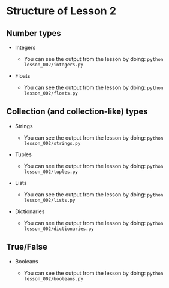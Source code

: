# Structure of Lesson 2

## Number types

- Integers

  - You can see the output from the lesson by doing:
   `python lesson_002/integers.py`

- Floats

  - You can see the output from the lesson by doing:
   `python lesson_002/floats.py`

## Collection (and collection-like) types

- Strings

  - You can see the output from the lesson by doing:
   `python lesson_002/strings.py`

- Tuples

  - You can see the output from the lesson by doing:
   `python lesson_002/tuples.py`

- Lists

  - You can see the output from the lesson by doing:
   `python lesson_002/lists.py`

- Dictionaries

  - You can see the output from the lesson by doing:
   `python lesson_002/dictionaries.py`

## True/False

- Booleans

  - You can see the output from the lesson by doing:
   `python lesson_002/booleans.py`
